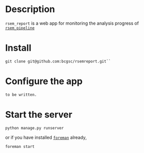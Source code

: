 # Description
`rsem_report` is a web app for monitoring the analysis progress of
[`rsem_pipeline`](https://github.com/bcgsc/rsem_pipeline "url to
rsem_pipeline")

# Install
    
    git clone git@github.com:bcgsc/rsemreport.git``
		    
# Configure the app
			
    to be written.
				    
# Start the server
					
    python manage.py runserver
						    
or if you have installed [`foreman`](https://github.com/ddollar/foreman "url to
foreman") already,
							
    foreman start
